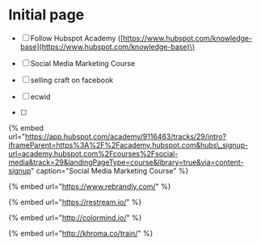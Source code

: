 # Initial page

* [ ] Follow Hubspot Academy \([https://www.hubspot.com/knowledge-base](https://www.hubspot.com/knowledge-base)\)
* [ ] Social Media Marketing Course 



* [ ] selling craft on facebook
* [ ] ecwid
* [ ] 
{% embed url="https://app.hubspot.com/academy/9116463/tracks/29/intro?iframeParent=https%3A%2F%2Facademy.hubspot.com&hubs\_signup-url=academy.hubspot.com%2Fcourses%2Fsocial-media&track=29&landingPageType=course&library=true&via=content-signup" caption="Social Media Marketing Course" %}

{% embed url="https://www.rebrandly.com/" %}

{% embed url="https://restream.io/" %}

{% embed url="http://colormind.io/" %}

{% embed url="http://khroma.co/train/" %}



